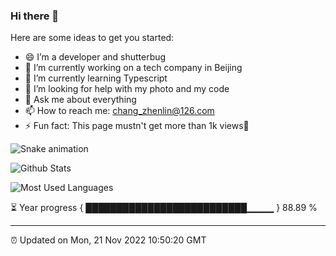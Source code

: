 
### Hi there 👋


Here are some ideas to get you started:

- 😄 I’m a developer and shutterbug
- 🔭 I’m currently working on a tech company in Beijing
- 🌱 I’m currently learning Typescript
- 🤔 I’m looking for help with my photo and my code
- 💬 Ask me about everything
- 📫 How to reach me: chang_zhenlin@126.com
- ⚡ Fun fact: This page mustn't get more than 1k views🤣

![Snake animation](https://github.com/changzhenlin/changzhenlin/blob/output/github-contribution-grid-snake.svg)

![Github Stats](https://github-readme-stats.vercel.app/api?username=changzhenlin&show_icons=true&theme=dark&count_private=true)

![Most Used Languages](https://github-readme-stats.vercel.app/api/top-langs/?username=changzhenlin&theme=dark&layout=compact)

<!--START_SECTION:waka-->
<!--END_SECTION:waka-->

⏳ Year progress { ██████████████████████████▁▁▁▁ } 88.89 %

---

⏰ Updated on Mon, 21 Nov 2022 10:50:20 GMT

